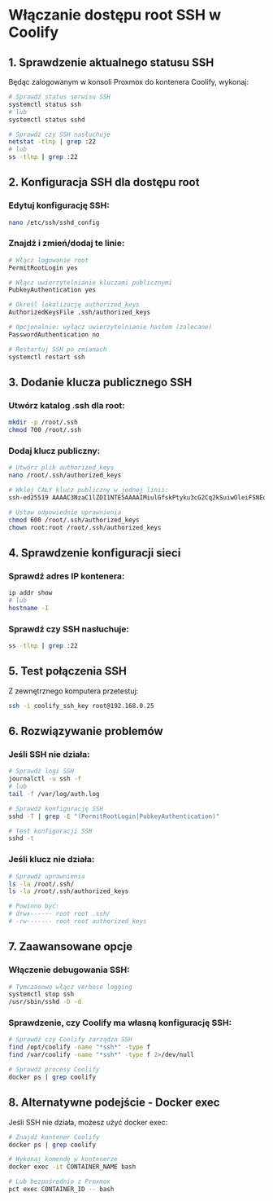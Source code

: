 # Włączanie dostępu root SSH w Coolify

## 1. Sprawdzenie aktualnego statusu SSH

Będąc zalogowanym w konsoli Proxmox do kontenera Coolify, wykonaj:

```bash
# Sprawdź status serwisu SSH
systemctl status ssh
# lub
systemctl status sshd

# Sprawdź czy SSH nasłuchuje
netstat -tlnp | grep :22
# lub
ss -tlnp | grep :22
```

## 2. Konfiguracja SSH dla dostępu root

### Edytuj konfigurację SSH:
```bash
nano /etc/ssh/sshd_config
```

### Znajdź i zmień/dodaj te linie:
```bash
# Włącz logowanie root
PermitRootLogin yes

# Włącz uwierzytelnianie kluczami publicznymi
PubkeyAuthentication yes

# Określ lokalizację authorized_keys
AuthorizedKeysFile .ssh/authorized_keys

# Opcjonalnie: wyłącz uwierzytelnianie hasłem (zalecane)
PasswordAuthentication no

# Restartuj SSH po zmianach
systemctl restart ssh
```

## 3. Dodanie klucza publicznego SSH

### Utwórz katalog .ssh dla root:
```bash
mkdir -p /root/.ssh
chmod 700 /root/.ssh
```

### Dodaj klucz publiczny:
```bash
# Utwórz plik authorized_keys
nano /root/.ssh/authorized_keys

# Wklej CAŁY klucz publiczny w jednej linii:
ssh-ed25519 AAAAC3NzaC1lZDI1NTE5AAAAIMiulGfskPtyku3cG2Cq2kSuiwOleiFSNEoYxcwV3ixX coolify

# Ustaw odpowiednie uprawnienia
chmod 600 /root/.ssh/authorized_keys
chown root:root /root/.ssh/authorized_keys
```

## 4. Sprawdzenie konfiguracji sieci

### Sprawdź adres IP kontenera:
```bash
ip addr show
# lub
hostname -I
```

### Sprawdź czy SSH nasłuchuje:
```bash
ss -tlnp | grep :22
```

## 5. Test połączenia SSH

Z zewnętrznego komputera przetestuj:
```bash
ssh -i coolify_ssh_key root@192.168.0.25
```

## 6. Rozwiązywanie problemów

### Jeśli SSH nie działa:
```bash
# Sprawdź logi SSH
journalctl -u ssh -f
# lub
tail -f /var/log/auth.log

# Sprawdź konfigurację SSH
sshd -T | grep -E "(PermitRootLogin|PubkeyAuthentication)"

# Test konfiguracji SSH
sshd -t
```

### Jeśli klucz nie działa:
```bash
# Sprawdź uprawnienia
ls -la /root/.ssh/
ls -la /root/.ssh/authorized_keys

# Powinno być:
# drwx------ root root .ssh/
# -rw------- root root authorized_keys
```

## 7. Zaawansowane opcje

### Włączenie debugowania SSH:
```bash
# Tymczasowo włącz verbose logging
systemctl stop ssh
/usr/sbin/sshd -D -d
```

### Sprawdzenie, czy Coolify ma własną konfigurację SSH:
```bash
# Sprawdź czy Coolify zarządza SSH
find /opt/coolify -name "*ssh*" -type f
find /var/coolify -name "*ssh*" -type f 2>/dev/null

# Sprawdź procesy Coolify
docker ps | grep coolify
```

## 8. Alternatywne podejście - Docker exec

Jeśli SSH nie działa, możesz użyć docker exec:
```bash
# Znajdź kontener Coolify
docker ps | grep coolify

# Wykonaj komendę w kontenerze
docker exec -it CONTAINER_NAME bash

# Lub bezpośrednio z Proxmox
pct exec CONTAINER_ID -- bash
```


